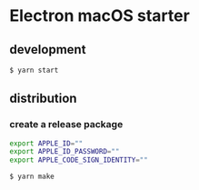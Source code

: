 # Electron macOS starter

## development

```bash
$ yarn start
```

## distribution

### create a release package

```bash
export APPLE_ID=""
export APPLE_ID_PASSWORD=""
export APPLE_CODE_SIGN_IDENTITY=""

$ yarn make
```
